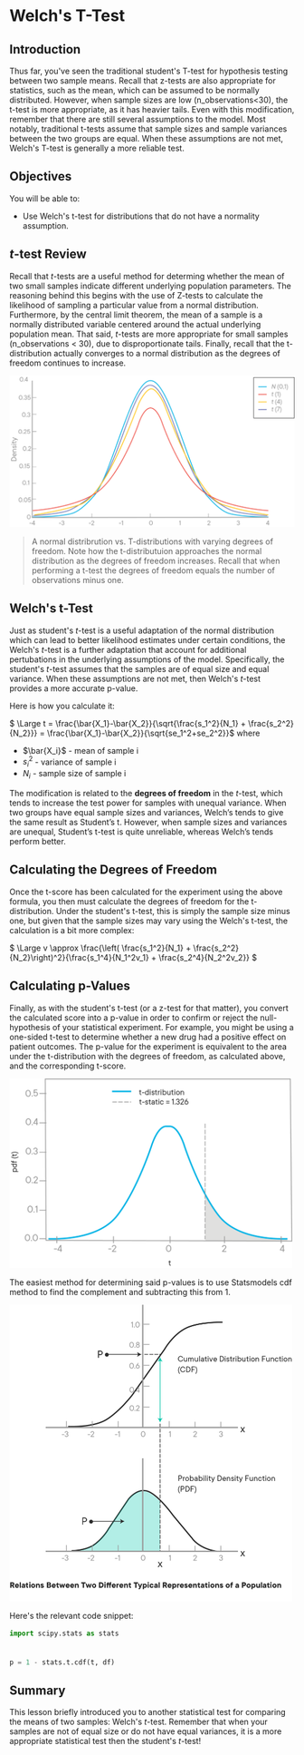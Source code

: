 
# Welch's T-Test

## Introduction 

Thus far, you've seen the traditional student's T-test for hypothesis testing between two sample means. Recall that z-tests are also appropriate for statistics, such as the mean, which can be assumed to be normally distributed. However, when sample sizes are low (n_observations<30), the t-test is more appropriate, as it has heavier tails. Even with this modification, remember that there are still several assumptions to the model. Most notably, traditional t-tests assume that sample sizes and sample variances between the two groups are equal. When these assumptions are not met, Welch's T-test is generally a more reliable test.

## Objectives
You will be able to:
* Use Welch's t-test for distributions that do not have a normality assumption.

## $t$-test Review

Recall that $t$-tests are a useful method for determing whether the mean of two small samples indicate different underlying population parameters. The reasoning behind this begins with the use of Z-tests to calculate the likelihood of sampling a particular value from a normal distribution. Furthermore, by the central limit theorem, the mean of a sample is a normally distributed variable centered around the actual underlying population mean. That said, $t$-tests are more appropriate for small samples (n_observations < 30), due to disproportionate tails. Finally, recall that the t-distribution actually converges to a normal distribution as the degrees of freedom continues to increase.  

<img src="images/new_t_vs_norm_dist.png">

> A normal distribrution vs. T-distributions with varying degrees of freedom. Note how the t-distributuion approaches the normal distribution as the degrees of freedom increases. Recall that when performing a t-test the degrees of freedom equals the number of observations minus one.

## Welch's t-Test

Just as student's $t$-test is a useful adaptation of the normal distribution which can lead to better likelihood estimates under certain conditions, the Welch's $t$-test is a further adaptation that account for additional pertubations in the underlying assumptions of the model. Specifically, the student's $t$-test assumes that the samples are of equal size and equal variance. When these assumptions are not met, then Welch's $t$-test provides a more accurate p-value.

Here is how you calculate it: 


 $ \Large t = \frac{\bar{X_1}-\bar{X_2}}{\sqrt{\frac{s_1^2}{N_1} + \frac{s_2^2}{N_2}}} = \frac{\bar{X_1}-\bar{X_2}}{\sqrt{se_1^2+se_2^2}}$
where  

* $\bar{X_i}$ - mean of sample i
* $s_i^2$ - variance of sample i
* $N_i$ - sample size of sample i  

The modification is related to the **degrees of freedom** in the $t$-test, which tends to increase the test power for samples with unequal variance. When two groups have equal sample sizes and variances, Welch’s tends to give the same result as Student’s t. However, when sample sizes and variances are unequal, Student’s t-test is quite unreliable, whereas Welch’s tends perform better.

## Calculating the Degrees of Freedom

Once the t-score has been calculated for the experiment using the above formula, you then must calculate the degrees of freedom for the t-distribution. Under the student's t-test, this is simply the sample size minus one, but given that the sample sizes may vary using the Welch's t-test, the calculation is a bit more complex:  

$ \Large v \approx \frac{\left( \frac{s_1^2}{N_1} + \frac{s_2^2}{N_2}\right)^2}{\frac{s_1^4}{N_1^2v_1} + \frac{s_2^4}{N_2^2v_2}} $

## Calculating p-Values  

Finally, as with the student's t-test (or a z-test for that matter), you convert the calculated score into a p-value in order to confirm or reject the null-hypothesis of your statistical experiment. For example, you might be using a one-sided t-test to determine whether a new drug had a positive effect on patient outcomes. The p-value for the experiment is equivalent to the area under the t-distribution with the degrees of freedom, as calculated above, and the corresponding t-score.

<img src="images/new_AUC.png" width="500">

The easiest method for determining said p-values is to use Statsmodels cdf method to find the complement and subtracting this from 1.

<img src="images/new_CdfAndPdf.png" width="500">

Here's the relevant code snippet:

```python
import scipy.stats as stats


p = 1 - stats.t.cdf(t, df)
```

## Summary

This lesson briefly introduced you to another statistical test for comparing the means of two samples: Welch's $t$-test. Remember that when your samples are not of equal size or do not have equal variances, it is a more appropriate statistical test then the student's $t$-test!
